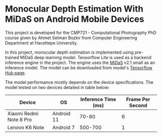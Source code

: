 # Monocular Depth Estimation With MiDaS on Android Mobile Devices
This project is developed for the CMP721 - Computational Photography PhD course given by Ahmet Selman Bozkır from Computer Engineering Department at Hacettepe University.

In this project, monocular depth estimation is implemented using pre-trained MiDaS deep learning model. Tensorflow Lite is used as a backend inference engine in the project. The engine uses the [MiDaS](https://github.com/isl-org/MiDaS) v2.1 small as an inference model. The model can be downloaded from model's [Tensorflow Hub page](https://tfhub.dev/intel/midas/v2_1_small/1).

The model performance mostly depends on the device specifications. The model tested on two devices detailed in table below:

| **Device**              | **OS**           | **Inference Time (ms)** | **Frame Per Second** |
|-------------------------|------------------|-------------------------|----------------------|
| Xiaomi Redmi Note 8 Pro | Android 11       | 70-80                   | 6                    |
|     Lenovo K6 Note      |     Android 7    |     500-700             |     1                |
